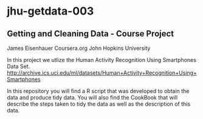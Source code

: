 jhu-getdata-003
===============

## Getting and Cleaning Data - Course Project
James Eisenhauer
Coursera.org  John Hopkins University

In this project we utlize the Human Activity Recognition Using Smartphones Data Set.
http://archive.ics.uci.edu/ml/datasets/Human+Activity+Recognition+Using+Smartphones

In this repository you will find a R script that was developed to obtain the data and produce tidy data.
You will also find the CookBook that will describe the steps taken to tidy the data as well as the description of this data.

